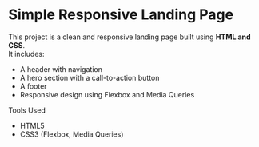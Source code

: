 # Simple Responsive Landing Page

This project is a clean and responsive landing page built using **HTML and CSS**.  
It includes:
- A header with navigation
- A hero section with a call-to-action button
- A footer
- Responsive design using Flexbox and Media Queries

Tools Used
- HTML5
- CSS3 (Flexbox, Media Queries)


